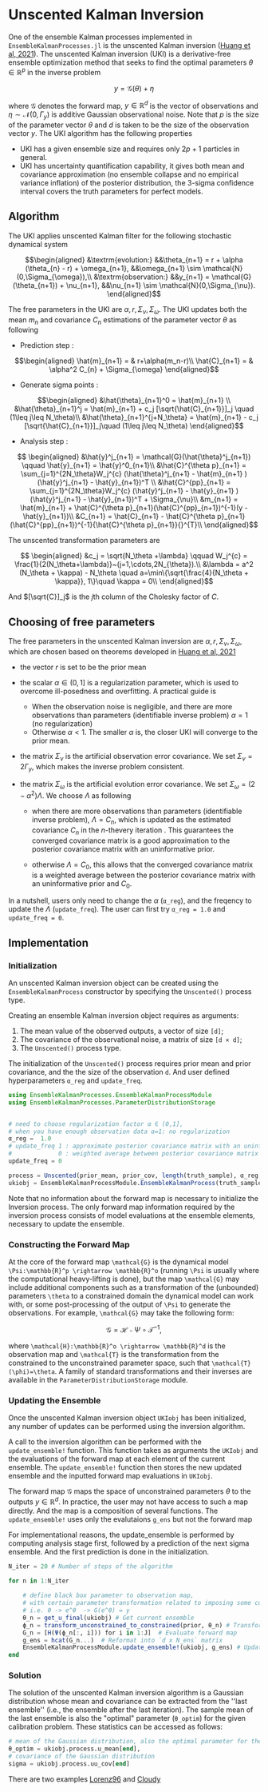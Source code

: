 # Unscented Kalman Inversion

One of the ensemble Kalman processes implemented in `EnsembleKalmanProcesses.jl` is the unscented Kalman inversion ([Huang et al, 2021](https://arxiv.org/abs/2102.01580)). The unscented Kalman inversion (UKI) is a derivative-free ensemble optimization method that seeks to find the optimal parameters $\theta \in \mathbb{R}^p$ in the inverse problem
```math
 y = \mathcal{G}(\theta) + \eta
```
where $\mathcal{G}$ denotes the forward map, $y \in \mathbb{R}^d$ is the vector of observations and $\eta \sim \mathcal{N}(0, \Gamma_y)$ is additive Gaussian observational noise. Note that $p$ is the size of the parameter vector $\theta$ and $d$ is taken to be the size of the observation vector $y$. The UKI algorithm has the following properties

* UKI has a given ensemble size and requires only $2p + 1$ particles in general.
* UKI has uncertainty quantification capability, it gives both mean and covariance approximation (no ensemble collapse and no empirical variance inflation) of the posterior distribution, the 3-sigma confidence interval covers the truth parameters for perfect models.

## Algorithm
 
The UKI applies unscented Kalman filter for the following stochastic dynamical system 

```math
\begin{aligned}
  &\textrm{evolution:}    &&\theta_{n+1} = r + \alpha (\theta_{n}  - r) +  \omega_{n+1}, &&\omega_{n+1} \sim \mathcal{N}(0,\Sigma_{\omega}),\\
  &\textrm{observation:}  &&y_{n+1} = \mathcal{G}(\theta_{n+1}) + \nu_{n+1}, &&\nu_{n+1} \sim \mathcal{N}(0,\Sigma_{\nu}).
\end{aligned}
```
The free parameters in the UKI are $\alpha, r, \Sigma_{\nu}, \Sigma_{\omega}$.
The UKI updates both the mean $m_n$ and covariance $C_n$ estimations of the parameter vector $\theta$ as following

* Prediction step :

```math
\begin{aligned}
    \hat{m}_{n+1} = & r+\alpha(m_n-r)\\
    \hat{C}_{n+1} = & \alpha^2 C_{n} + \Sigma_{\omega}
\end{aligned}
```  
* Generate sigma points :
```math    
\begin{aligned}
    &\hat{\theta}_{n+1}^0 = \hat{m}_{n+1} \\
    &\hat{\theta}_{n+1}^j = \hat{m}_{n+1} + c_j [\sqrt{\hat{C}_{n+1}}]_j \quad (1\leq j\leq N_\theta)\\ 
    &\hat{\theta}_{n+1}^{j+N_\theta} = \hat{m}_{n+1} - c_j [\sqrt{\hat{C}_{n+1}}]_j\quad (1\leq j\leq N_\theta)
\end{aligned}
```     
*  Analysis step :
    
```math
   \begin{aligned}
        &\hat{y}^j_{n+1} = \mathcal{G}(\hat{\theta}^j_{n+1}) \qquad \hat{y}_{n+1} = \hat{y}^0_{n+1}\\
         &\hat{C}^{\theta p}_{n+1} = \sum_{j=1}^{2N_\theta}W_j^{c}
        (\hat{\theta}^j_{n+1} - \hat{m}_{n+1} )(\hat{y}^j_{n+1} - \hat{y}_{n+1})^T \\
        &\hat{C}^{pp}_{n+1} = \sum_{j=1}^{2N_\theta}W_j^{c}
        (\hat{y}^j_{n+1} - \hat{y}_{n+1} )(\hat{y}^j_{n+1} - \hat{y}_{n+1})^T + \Sigma_{\nu}\\
        &m_{n+1} = \hat{m}_{n+1} + \hat{C}^{\theta p}_{n+1}(\hat{C}^{pp}_{n+1})^{-1}(y - \hat{y}_{n+1})\\
        &C_{n+1} = \hat{C}_{n+1} - \hat{C}^{\theta p}_{n+1}(\hat{C}^{pp}_{n+1})^{-1}{\hat{C}^{\theta p}_{n+1}}{}^{T}\\
    \end{aligned}
```

The unscented transformation parameters are
```math
    \begin{aligned}
    &c_j = \sqrt{N_\theta +\lambda} \qquad W_j^{c} = \frac{1}{2(N_\theta+\lambda)}~(j=1,\cdots,2N_{\theta}).\\
    &\lambda = a^2 (N_\theta + \kappa) - N_\theta \quad a=\min\{\sqrt{\frac{4}{N_\theta + \kappa}},  1\}\quad  \kappa = 0\\
    \end{aligned}
```
And $[\sqrt{C}]_j$ is the $j$th column of the Cholesky factor of $C$. 
    
    


## Choosing of free parameters
The free parameters in the unscented Kalman inversion are $\alpha, r, \Sigma_{\nu}, \Sigma_{\omega}$, which are chosen based on theorems developed in [Huang et al, 2021](https://arxiv.org/abs/2102.01580)

* the vector $r$ is set to be the prior mean

* the scalar $\alpha \in (0,1]$ is a regularization parameter, which is used to overcome ill-posedness and overfitting. A practical guide is 

    * When the observation noise is negligible, and there are more observations than parameters (identifiable inverse problem) $\alpha = 1$ (no regularization)
    * Otherwise $\alpha < 1$. The smaller $\alpha$ is, the closer UKI will converge to the prior mean.
    
* the matrix $\Sigma_{\nu}$ is the artificial observation error covariance. We set $\Sigma_{\nu} = 2 \Gamma_{y}$, which makes the inverse problem consistent. 

* the matrix $\Sigma_{\omega}$ is the artificial evolution error covariance. We set $\Sigma_{\omega} = (2 - \alpha^2)\Lambda$. We choose $\Lambda$ as following

    * when there are more observations than parameters (identifiable inverse problem), $\Lambda = C_n$, which is updated as the estimated covariance $C_n$ in the $n$-thevery iteration . This guarantees the converged covariance matrix is a good approximation to the posterior covariance matrix with an uninformative prior.
    
    * otherwise $\Lambda = C_0$, this allows that the converged covariance matrix is a weighted average between the posterior covariance matrix with an uninformative prior and $C_0$.

In a nutshell, users only need to change the $\alpha$ (`α_reg`), and the freqency to update the $\Lambda$ (`update_freq`). The user can first try `α_reg = 1.0` and `update_freq = 0`.


## Implementation

### Initialization
An unscented Kalman inversion object can be created using the `EnsembleKalmanProcess` constructor by specifying the `Unscented()` process type.

Creating an ensemble Kalman inversion object requires as arguments:
 1. The mean value of the observed outputs, a vector of size `[d]`;
 2. The covariance of the observational noise, a matrix of size `[d × d]`;
 3. The `Unscented()` process type.

The initialization of the `Unscented()` process requires prior mean and prior covariance, and the the size of the observation `d`. And user defined hyperparameters 
`α_reg` and `update_freq`.
```julia
using EnsembleKalmanProcesses.EnsembleKalmanProcessModule
using EnsembleKalmanProcesses.ParameterDistributionStorage


# need to choose regularization factor α ∈ (0,1],  
# when you have enough observation data α=1: no regularization
α_reg =  1.0
# update_freq 1 : approximate posterior covariance matrix with an uninformative prior
#             0 : weighted average between posterior covariance matrix with an uninformative prior and prior
update_freq = 0

process = Unscented(prior_mean, prior_cov, length(truth_sample), α_reg, update_freq)
ukiobj = EnsembleKalmanProcessModule.EnsembleKalmanProcess(truth_sample, truth.obs_noise_cov, process)

```

Note that no information about the forward map is necessary to initialize the Inversion process. The only forward map information required by the inversion process consists of model evaluations at the ensemble elements, necessary to update the ensemble.


### Constructing the Forward Map

At the core of the forward map ``\mathcal{G}`` is the dynamical model ``\Psi:\mathbb{R}^p \rightarrow \mathbb{R}^o`` (running ``\Psi`` is usually where the computational heavy-lifting is done), but the map ``\mathcal{G}`` may include additional components such as a transformation of the (unbounded) parameters ``\theta`` to a constrained domain the dynamical model can work with, or some post-processing of the output of ``\Psi`` to generate the observations. For example, ``\mathcal{G}`` may take the following form:

```math
\mathcal{G} = \mathcal{H} \circ \Psi \circ \mathcal{T}^{-1},
```
where ``\mathcal{H}:\mathbb{R}^o \rightarrow \mathbb{R}^d`` is the observation map and ``\mathcal{T}`` is the transformation from the constrained to the unconstrained parameter space, such that ``\mathcal{T}(\phi)=\theta``. A family of standard transformations and their inverses are available in the `ParameterDistributionStorage` module.



### Updating the Ensemble

Once the unscented Kalman inversion object `UKIobj` has been initialized, any number of updates can be performed using the inversion algorithm.

A call to the inversion algorithm can be performed with the `update_ensemble!` function. This function takes as arguments the `UKIobj` and the evaluations of the forward map at each element of the current ensemble. The `update_ensemble!` function then stores the new updated ensemble and the inputted forward map evaluations in `UKIobj`.

The forward map $\mathcal{G}$ maps the space of unconstrained parameters $\theta$ to the outputs $y\in \mathbb{R}^d$. In practice, the user may not have access to such a map directly. And the map is a composition of several functions. The `update_ensemble!` uses only the evalutaions `g_ens` but not the forward map  

For implementational reasons, the update_ensemble is performed by computing analysis stage first, followed by a prediction of the next sigma ensemble. And the first prediction is done in the initialization.

```julia
N_iter = 20 # Number of steps of the algorithm
 
for n in 1:N_iter

    # define black box parameter to observation map, 
    # with certain parameter transformation related to imposing some constraints
    # i.e. θ -> e^θ  -> G(e^θ) = y
    θ_n = get_u_final(ukiobj) # Get current ensemble
    ϕ_n = transform_unconstrained_to_constrained(prior, θ_n) # Transform parameters to physical/constrained space
    G_n = [H(Ψ(ϕ_n[:, i])) for i in 1:J]  # Evaluate forward map
    g_ens = hcat(G_n...)  # Reformat into `d x N_ens` matrix
    EnsembleKalmanProcessModule.update_ensemble!(ukiobj, g_ens) # Update ensemble
end
```

### Solution

The solution of the unscented Kalman inversion algorithm is a Gaussian distribution whose mean and covariance can be extracted from the ''last ensemble'' (i.e., the ensemble after the last iteration). The sample mean of the last ensemble is also the "optimal" parameter (`θ_optim`) for the given calibration problem. These statistics can be accessed as follows: 

```julia
# mean of the Gaussian distribution, also the optimal parameter for the calibration problem
θ_optim = ukiobj.process.u_mean[end], 
# covariance of the Gaussian distribution
sigma = ukiobj.process.uu_cov[end]
```


There are two examples [Lorenz96](../../examples/Lorenz/Lorenz_example_ukp.jl) and [Cloudy](../../examples/Cloudy/Cloudy_example_ukp.jl)